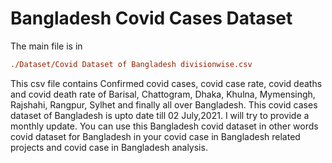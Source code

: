 # Bangladesh Covid Cases Dataset
 
The main file is in 

```ini
./Dataset/Covid Dataset of Bangladesh divisionwise.csv
```

This csv file contains Confirmed covid cases, covid case rate, covid deaths and covid death rate of Barisal, Chattogram, Dhaka, Khulna, Mymensingh, Rajshahi, Rangpur, Sylhet and finally all over Bangladesh.
This covid cases dataset of Bangladesh is upto date till 02 July,2021. I will try to provide a monthly update. You can use this Bangladesh covid dataset in other words covid dataset for Bangladesh in your covid case in Bangladesh related projects and covid case in Bangladesh analysis.